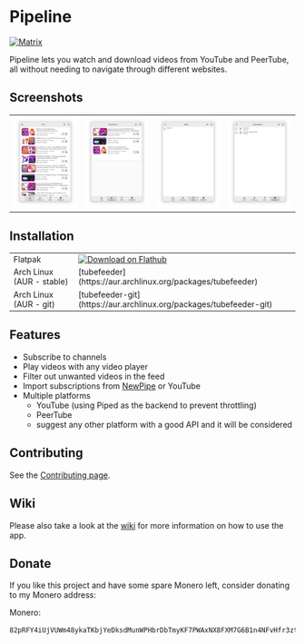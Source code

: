 # Pipeline

[![Matrix](https://img.shields.io/badge/Matrix-Join-brightgreen)](https://matrix.to/#/%23pipelineapp:matrix.org)

Pipeline lets you watch and download videos from YouTube and PeerTube, all without needing to navigate through different websites.

## Screenshots
<table>
  <tr>
    <td>
      <img src="/data/screenshots/feed.png" alt="Feed" width="400"/>
    </td>
    <td>
      <img src="/data/screenshots/watch_later.png" alt="Watch later" width="400"/>
    </td>
    <td>
      <img src="/data/screenshots/filters.png" alt="Filters" width="400"/>
    </td>
    <td>
      <img src="/data/screenshots/subscriptions.png" alt="Subscriptions" width="400"/>
    </td>
  </tr>
</table>

## Installation

<table>
  <tr>
    <td>Flatpak</td>
    <td>
      <a href='https://flathub.org/apps/details/de.schmidhuberj.tubefeeder'><img width='130' alt='Download on Flathub' src='https://flathub.org/assets/badges/flathub-badge-en.png'/></a>
    </td>
  </tr>
  <tr>
    <td>Arch Linux (AUR - stable)</td>
    <td>[tubefeeder](https://aur.archlinux.org/packages/tubefeeder)</td>
  </tr>
  <tr>
    <td>Arch Linux (AUR - git)</td>
    <td>[tubefeeder-git](https://aur.archlinux.org/packages/tubefeeder-git)</td>
  </tr>
</table>

## Features

- Subscribe to channels
- Play videos with any video player
- Filter out unwanted videos in the feed
- Import subscriptions from [NewPipe](https://github.com/TeamNewPipe/NewPipe/) or YouTube
- Multiple platforms
    - YouTube (using Piped as the backend to prevent throttling)
    - PeerTube
    - suggest any other platform with a good API and it will be considered

## Contributing

See the [Contributing page](CONTRIBUTING.md).

## Wiki

Please also take a look at the [wiki](https://gitlab.com/schmiddi-on-mobile/pipeline/-/wikis/home) for more information on how to use the app.

## Donate

If you like this project and have some spare Monero left, consider donating to my Monero address:

Monero:
```
82pRFY4iUjVUWm48ykaTKbjYeDksdMunWPHbrDbTmyKF7PWAxNX8FXM7G6B1n4NFvHfr3ztEg411A2gCjJjNJ8PtEnmcehf
```
